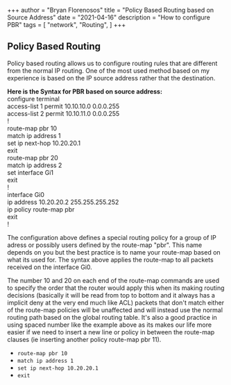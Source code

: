 +++
author = "Bryan Florenosos"
title = "Policy Based Routing based on Source Address"
date = "2021-04-16"
description = "How to configure PBR"
tags = [
    "network",
    "Routing",
]
+++

## Policy Based Routing

Policy based routing allows us to configure routing rules that are different from the normal IP routing. One of the most used method based on my experience is based on the IP source address rather that the destination.  

**Here is the Syntax for PBR based on source address:**  
configure terminal  
access-list 1 permit 10.10.10.0 0.0.0.255  
access-list 2 permit 10.10.11.0 0.0.0.255  
!  
route-map pbr 10  
match ip address 1  
set ip next-hop 10.20.20.1  
exit  
route-map pbr 20  
match ip address 2  
set interface Gi1    
exit  
!  
interface Gi0  
ip address 10.20.20.2 255.255.255.252  
ip policy route-map pbr  
exit  
!  

The configuration above defines a special routing policy for a group of IP adress or possibly users defined by the route-map "pbr". This name depends on you but the best practice is to name your route-map based on what its used for. The syntax above applies the route-map to all packets received on the interface Gi0.

The number 10 and 20 on each end of the route-map commands are used to specify the order that the router would apply this when its making routing decisions (basically it will be read from top to bottom and it always has a implicit deny at the very end much like ACL) packets that don't match either of the route-map policies will be unaffected and will instead use the normal routing path based on the global routing table. It's also a good practice in using spaced number like the example above  as its makes our life more easier if we need to insert a new line or policy in between the route-map clauses (ie inserting another policy route-map pbr 11).  
* `route-map pbr 10`  
* `match ip address 1`  
* `set ip next-hop 10.20.20.1`  
* `exit`  
